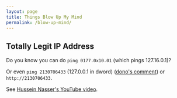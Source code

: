 ```yaml
---
layout: page
title: Things Blow Up My Mind
permalink: /blow-up-mind/
---
```


## Totally Legit IP Address

Do you know you can do `ping 0177.0x10.01` (which pings 127.16.0.1)?

Or even `ping 2130706433` (127.0.0.1 in dword) ([dono's comment](https://www.youtube.com/watch?v=PT_qEhesKW8&lc=Ugz5183SkhDLxzW5Mf14AaABAg.9av7AJhjNVy9aw2sVU3iaf)) or `http://2130706433`.

See [Hussein Nasser's YouTube video](https://www.youtube.com/watch?v=PT_qEhesKW8).
